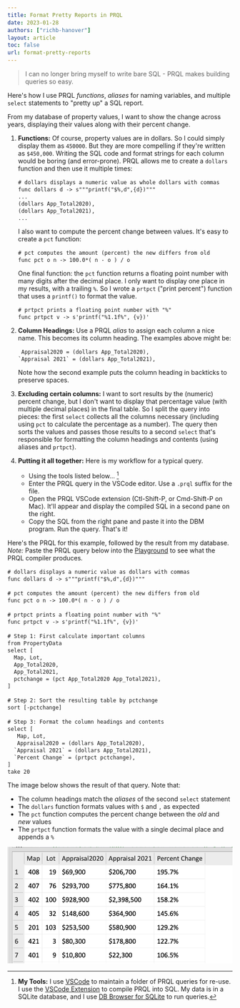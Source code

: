 ```yaml
---
title: Format Pretty Reports in PRQL
date: 2023-01-28
authors: ["richb-hanover"]
layout: article
toc: false
url: format-pretty-reports
---
```


> I can no longer bring myself to write bare SQL - PRQL makes building queries
> so easy.

Here's how I use PRQL _functions_, _aliases_ for naming variables, and multiple
`select` statements to "pretty up" a SQL report.

From my database of property values, I want to show the change across years,
displaying their values along with their percent change.

1. **Functions:** Of course, property values are in dollars. So I could simply
   display them as `450000`. But they are more compelling if they're written as
   `$450,000`. Writing the SQL code and format strings for each column would be
   boring (and error-prone). PRQL allows me to create a `dollars` function and
   then use it multiple times:

   ```prql
   # dollars displays a numeric value as whole dollars with commas
   func dollars d -> s"""printf("$%,d",{d})"""
   ...
   (dollars App_Total2020),
   (dollars App_Total2021),
   ...
   ```

   I also want to compute the percent change between values. It's easy to create
   a `pct` function:

   ```prql
   # pct computes the amount (percent) the new differs from old
   func pct o n -> 100.0*( n - o ) / o
   ```

   One final function: the `pct` function returns a floating point number with
   many digits after the decimal place. I only want to display one place in my
   results, with a trailing `%`. So I wrote a `prtpct` ("print percent")
   function that uses a `printf()` to format the value.

   ```prql
   # prtpct prints a floating point number with "%"
   func prtpct v -> s'printf("%1.1f%", {v})'
   ```

2. **Column Headings:** Use a PRQL _alias_ to assign each column a nice name.
   This becomes its column heading. The examples above might be:

   ```prql
    Appraisal2020 = (dollars App_Total2020),
   `Appraisal 2021` = (dollars App_Total2021),
   ```

   Note how the second example puts the column heading in backticks to preserve
   spaces.

3. **Excluding certain columns:** I want to sort results by the (numeric)
   percent change, but I don't want to display that percentage value (with
   multiple decimal places) in the final table. So I split the query into
   pieces: the first `select` collects all the columns necessary (including
   using `pct` to calculate the percentage as a number). The query then sorts
   the values and passes those results to a second `select` that's responsible
   for formatting the column headings and contents (using aliases and `prtpct`).

4. **Putting it all together:** Here is my workflow for a typical query.

   - Using the tools listed below... [^1]
   - Enter the PRQL query in the VSCode editor. Use a `.prql` suffix for the
     file.
   - Open the PRQL VSCode extension (Ctl-Shift-P, or Cmd-Shift-P on Mac). It'll
     appear and display the compiled SQL in a second pane on the right.
   - Copy the SQL from the right pane and paste it into the DBM program. Run the
     query. That's it!

Here's the PRQL for this example, followed by the result from my database.
_Note:_ Paste the PRQL query below into the
[Playground](https://prql-lang.org/playground/) to see what the PRQL compiler
produces.

```prql
# dollars displays a numeric value as dollars with commas
func dollars d -> s"""printf("$%,d",{d})"""

# pct computes the amount (percent) the new differs from old
func pct o n -> 100.0*( n - o ) / o

# prtpct prints a floating point number with "%"
func prtpct v -> s'printf("%1.1f%", {v})'

# Step 1: First calculate important columns
from PropertyData
select [
  Map, Lot,
  App_Total2020,
  App_Total2021,
  pctchange = (pct App_Total2020 App_Total2021),
]

# Step 2: Sort the resulting table by pctchange
sort [-pctchange]

# Step 3: Format the column headings and contents
select [
   Map, Lot,
   Appraisal2020 = (dollars App_Total2020),
  `Appraisal 2021` = (dollars App_Total2021),
  `Percent Change` = (prtpct pctchange),
]
take 20
```

The image below shows the result of that query. Note that:

- The column headings match the _aliases_ of the second `select` statement
- The `dollars` function formats values with `$` and `,` as expected
- The `pct` function computes the percent change between the _old_ and _new_
  values
- The `prtpct` function formats the value with a single decimal place and
  appends a `%`

![First rows](./query_result.png)

[^1]:
    **My Tools:** I use [VSCode](https://code.visualstudio.com/) to maintain a
    folder of PRQL queries for re-use. I use the
    [VSCode Extension](https://marketplace.visualstudio.com/items?itemName=PRQL-lang.prql-vscode)
    to compile PRQL into SQL. My data is in a SQLite database, and I use
    [DB Browser for SQLite](https://sqlitebrowser.org/) to run queries.
